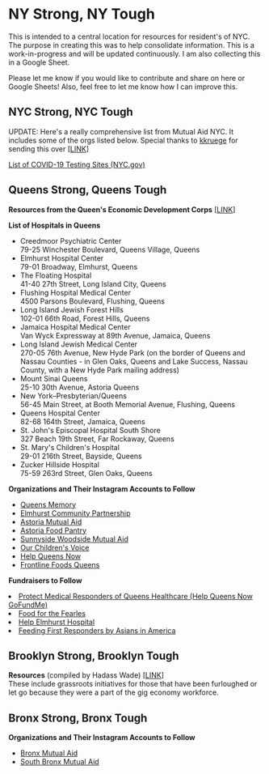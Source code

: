 <h1>NY Strong, NY Tough</h1>

This is intended to a central location for resources for resident's of NYC.
The purpose in creating this was to help consolidate information. This is a work-in-progress and will be updated continuously. 
I am also collecting this in a Google Sheet.

Please let me know if you would like to contribute and share on here or Google Sheets! Also, feel free to let me know how I can improve this.

<h2>NYC Strong, NYC Tough</h2>
UPDATE: Here's a really comprehensive list from Mutual Aid NYC. It includes some of the orgs listed below. Special thanks to <a href="https://github.com/kkruege">kkruege</a> for sending this over [<a href="https://sites.google.com/view/nyc-covid19/home">LINK</a>]

<a href="https://www1.nyc.gov/site/coronavirus/resources/covid-testing.page?utm_source=mplushmplush&utm_medium=github&utm_campaign=nycstrong">List of COVID-19 Testing Sites (NYC.gov)</a>

<h2>Queens Strong, Queens Tough</h2>

<b>Resources from the Queen's Economic Development Corps</b>
[<a href="https://docs.google.com/spreadsheets/d/1IWJgkPggjWJHG7Q6ATqsz3eF3YE-cUM3owJUYEMTwbU/edit#gid=0">LINK</a>]

<b>List of Hospitals in Queens</b>
<ul>
<li>Creedmoor Psychiatric Center	<br> 79-25 Winchester Boulevard, Queens Village, Queens</br></li>
<li>Elmhurst Hospital Center	 <br> 79-01 Broadway, Elmhurst, Queens</br></li>
<li>The Floating Hospital	 <br> 41-40 27th Street, Long Island City, Queens</br></li>
<li>Flushing Hospital Medical Center	 <br> 4500 Parsons Boulevard, Flushing, Queens</br></li>
<li>Long Island Jewish Forest Hills	<br>  102-01 66th Road, Forest Hills, Queens</br></li>
<li>Jamaica Hospital Medical Center	<br>  Van Wyck Expressway at 89th Avenue, Jamaica, Queens</br></li>
<li>Long Island Jewish Medical Center	<br>  270-05 76th Avenue, New Hyde Park (on the border of Queens and Nassau Counties - in Glen Oaks, Queens and Lake Success, Nassau County, with a New Hyde Park mailing address)</br></li>
<li>Mount Sinai Queens	<br>  25-10 30th Avenue, Astoria Queens</br></li>
<li>New York–Presbyterian/Queens	<br>  56-45 Main Street, at Booth Memorial Avenue, Flushing, Queens</br></li>
<li>Queens Hospital Center	<br>  82-68 164th Street, Jamaica, Queens</br></li>
<li>St. John's Episcopal Hospital South Shore	<br>  327 Beach 19th Street, Far Rockaway, Queens</br></li>
<li>St. Mary's Children's Hospital	<br>  29-01 216th Street, Bayside, Queens</br></li>
<li>Zucker Hillside Hospital	<br>  75-59 263rd Street, Glen Oaks, Queens</br></li>
</ul>

<b>Organizations and Their Instagram Accounts to Follow</b>

<ul>
  <li><a href="https://www.instagram.com/queensmemory/">Queens Memory</a></li>
   <li><a href="https://www.instagram.com/elmhurstcommunitypartnership/">Elmhurst Community Partnership</a></li>
   <li><a href="https://www.instagram.com/astoria_mutual_aid/">Astoria Mutual Aid</a></li>
   <li><a href="https://www.instagram.com/astoriafoodpantry/">Astoria Food Pantry</a></li>
   <li><a href="https://www.instagram.com/sunnysidewoodside_mutualaid">Sunnyside Woodside Mutual Aid</a></li>
   <li><a href="https://www.instagram.com/ourchildrensvoice_queensny">Our Children's Voice</a></li>
  <li><a href="https://www.instagram.com/helpqueensnow/">Help Queens Now</a></li>
   <li><a href="https://www.instagram.com/frontlinefoodsqueens/">Frontline Foods Queens</a></li>
</ul>

<b>Fundraisers to Follow</b> 
  <li><a href="https://www.gofundme.com/f/dnuzf-a-cause-i-care-about-needs-help">Protect Medical Responders of Queens Healthcare (Help Queens Now GoFundMe)</a></li>
   <li><a href="https://www.gofundme.com/f/food-for-the-fearless">Food for the Fearles</a></li>
   <li><a href="https://www.gofundme.com/f/help-elmhurst-hospital-in-queens-ny">Help Elmhurst Hospital</a></li>
 <li><a href="https://www.gofundme.com/f/vwqbga-aia-feeds-first-responders">Feeding First Responders by Asians in America</a></li>

<h2>Brooklyn Strong, Brooklyn Tough</h2>

<b>Resources</b> (compiled by Hadass Wade) [<a href="https://docs.google.com/document/d/12E7FWGdkOguHPmL6iEcYZezPrdFE-nA6V_zB21RmBVg/edit">LINK</a>]<br>
These include grassroots initiatives for those that have been furloughed or let go because they were a part of the gig economy workforce.</br>

<h2>Bronx Strong, Bronx Tough</h2>

<b>Organizations and Their Instagram Accounts to Follow</b>

<ul>
  <li><a href="https://instagram.com/bxmutualaidnetwork">Bronx Mutual Aid</a></li>
   <li><a href="https://instagram.com/southbronxmutualaid">South Bronx Mutual Aid</a></li>
</ul>


